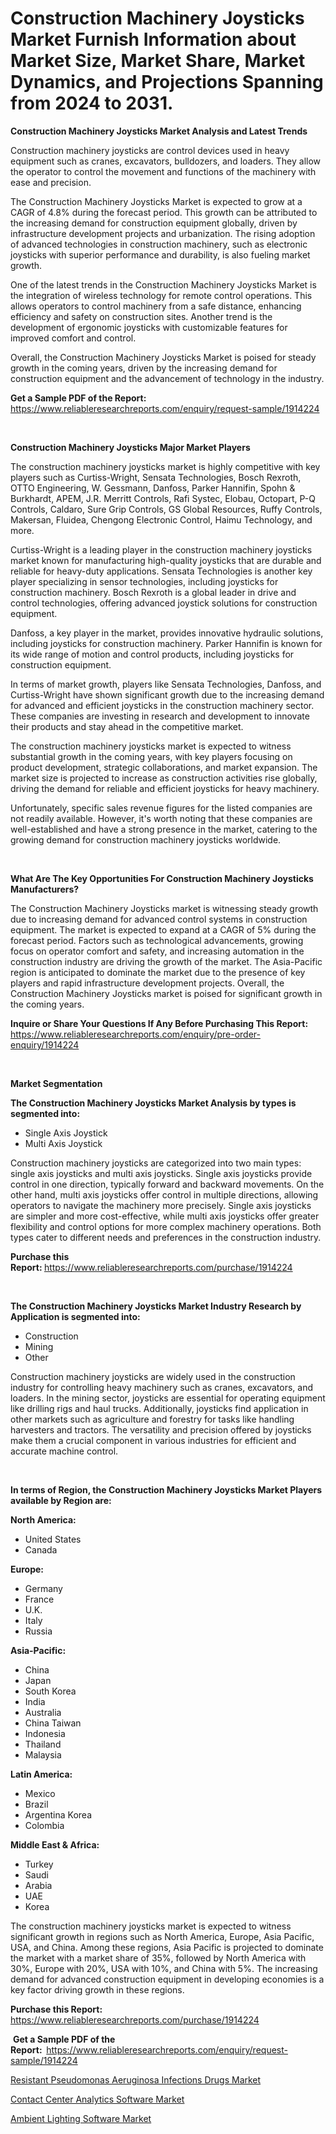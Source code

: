 <p><h1>Construction Machinery Joysticks Market Furnish Information about Market Size, Market Share, Market Dynamics, and Projections Spanning from 2024 to 2031.</h1></p><p><strong>Construction Machinery Joysticks Market Analysis and Latest Trends</strong></p>
<p><p>Construction machinery joysticks are control devices used in heavy equipment such as cranes, excavators, bulldozers, and loaders. They allow the operator to control the movement and functions of the machinery with ease and precision. </p><p>The Construction Machinery Joysticks Market is expected to grow at a CAGR of 4.8% during the forecast period. This growth can be attributed to the increasing demand for construction equipment globally, driven by infrastructure development projects and urbanization. The rising adoption of advanced technologies in construction machinery, such as electronic joysticks with superior performance and durability, is also fueling market growth.</p><p>One of the latest trends in the Construction Machinery Joysticks Market is the integration of wireless technology for remote control operations. This allows operators to control machinery from a safe distance, enhancing efficiency and safety on construction sites. Another trend is the development of ergonomic joysticks with customizable features for improved comfort and control.</p><p>Overall, the Construction Machinery Joysticks Market is poised for steady growth in the coming years, driven by the increasing demand for construction equipment and the advancement of technology in the industry.</p></p>
<p><strong>Get a Sample PDF of the Report:&nbsp;</strong> <a href="https://www.reliableresearchreports.com/enquiry/request-sample/1914224">https://www.reliableresearchreports.com/enquiry/request-sample/1914224</a></p>
<p>&nbsp;</p>
<p><strong>Construction Machinery Joysticks Major Market Players</strong></p>
<p><p>The construction machinery joysticks market is highly competitive with key players such as Curtiss-Wright, Sensata Technologies, Bosch Rexroth, OTTO Engineering, W. Gessmann, Danfoss, Parker Hannifin, Spohn & Burkhardt, APEM, J.R. Merritt Controls, Rafi Systec, Elobau, Octopart, P-Q Controls, Caldaro, Sure Grip Controls, GS Global Resources, Ruffy Controls, Makersan, Fluidea, Chengong Electronic Control, Haimu Technology, and more.</p><p>Curtiss-Wright is a leading player in the construction machinery joysticks market known for manufacturing high-quality joysticks that are durable and reliable for heavy-duty applications. Sensata Technologies is another key player specializing in sensor technologies, including joysticks for construction machinery. Bosch Rexroth is a global leader in drive and control technologies, offering advanced joystick solutions for construction equipment.</p><p>Danfoss, a key player in the market, provides innovative hydraulic solutions, including joysticks for construction machinery. Parker Hannifin is known for its wide range of motion and control products, including joysticks for construction equipment.</p><p>In terms of market growth, players like Sensata Technologies, Danfoss, and Curtiss-Wright have shown significant growth due to the increasing demand for advanced and efficient joysticks in the construction machinery sector. These companies are investing in research and development to innovate their products and stay ahead in the competitive market.</p><p>The construction machinery joysticks market is expected to witness substantial growth in the coming years, with key players focusing on product development, strategic collaborations, and market expansion. The market size is projected to increase as construction activities rise globally, driving the demand for reliable and efficient joysticks for heavy machinery.</p><p>Unfortunately, specific sales revenue figures for the listed companies are not readily available. However, it's worth noting that these companies are well-established and have a strong presence in the market, catering to the growing demand for construction machinery joysticks worldwide.</p></p>
<p>&nbsp;</p>
<p><strong>What Are The Key Opportunities For Construction Machinery Joysticks Manufacturers?</strong></p>
<p><p>The Construction Machinery Joysticks market is witnessing steady growth due to increasing demand for advanced control systems in construction equipment. The market is expected to expand at a CAGR of 5% during the forecast period. Factors such as technological advancements, growing focus on operator comfort and safety, and increasing automation in the construction industry are driving the growth of the market. The Asia-Pacific region is anticipated to dominate the market due to the presence of key players and rapid infrastructure development projects. Overall, the Construction Machinery Joysticks market is poised for significant growth in the coming years.</p></p>
<p><strong>Inquire or Share Your Questions If Any Before Purchasing This Report:</strong> <a href="https://www.reliableresearchreports.com/enquiry/pre-order-enquiry/1914224">https://www.reliableresearchreports.com/enquiry/pre-order-enquiry/1914224</a></p>
<p>&nbsp;</p>
<p><strong>Market Segmentation</strong></p>
<p><strong>The Construction Machinery Joysticks Market Analysis by types is segmented into:</strong></p>
<p><ul><li>Single Axis Joystick</li><li>Multi Axis Joystick</li></ul></p>
<p><p>Construction machinery joysticks are categorized into two main types: single axis joysticks and multi axis joysticks. Single axis joysticks provide control in one direction, typically forward and backward movements. On the other hand, multi axis joysticks offer control in multiple directions, allowing operators to navigate the machinery more precisely. Single axis joysticks are simpler and more cost-effective, while multi axis joysticks offer greater flexibility and control options for more complex machinery operations. Both types cater to different needs and preferences in the construction industry.</p></p>
<p><strong>Purchase this Report:&nbsp;</strong><a href="https://www.reliableresearchreports.com/purchase/1914224">https://www.reliableresearchreports.com/purchase/1914224</a></p>
<p>&nbsp;</p>
<p><strong>The Construction Machinery Joysticks Market Industry Research by Application is segmented into:</strong></p>
<p><ul><li>Construction</li><li>Mining</li><li>Other</li></ul></p>
<p><p>Construction machinery joysticks are widely used in the construction industry for controlling heavy machinery such as cranes, excavators, and loaders. In the mining sector, joysticks are essential for operating equipment like drilling rigs and haul trucks. Additionally, joysticks find application in other markets such as agriculture and forestry for tasks like handling harvesters and tractors. The versatility and precision offered by joysticks make them a crucial component in various industries for efficient and accurate machine control.</p></p>
<p>&nbsp;</p>
<p><strong>In terms of Region, the Construction Machinery Joysticks Market Players available by Region are:</strong></p>
<p>
    <p> <strong> North America: </strong>
        <ul>
            <li>United States</li>
            <li>Canada</li>
        </ul>
        </p> 
    <p> <strong> Europe: </strong>
        <ul>
            <li>Germany</li>
            <li>France</li>
            <li>U.K.</li>
            <li>Italy</li>
            <li>Russia</li>
        </ul>
        </p> 
    <p> <strong> Asia-Pacific: </strong>
        <ul>
            <li>China</li>
            <li>Japan</li>
            <li>South Korea</li>
            <li>India</li>
            <li>Australia</li>
            <li>China Taiwan</li>
            <li>Indonesia</li>
            <li>Thailand</li>
            <li>Malaysia</li>
        </ul>
        </p> 
    <p> <strong> Latin America: </strong>
        <ul>
            <li>Mexico</li>
            <li>Brazil</li>
            <li>Argentina Korea</li>
            <li>Colombia</li>
        </ul>
        </p> 
    <p> <strong> Middle East & Africa: </strong>
        <ul>
            <li>Turkey</li>
            <li>Saudi</li>
            <li>Arabia</li>
            <li>UAE</li>
            <li>Korea</li>
        </ul>
    </p>
    </p>
<p><p>The construction machinery joysticks market is expected to witness significant growth in regions such as North America, Europe, Asia Pacific, USA, and China. Among these regions, Asia Pacific is projected to dominate the market with a market share of 35%, followed by North America with 30%, Europe with 20%, USA with 10%, and China with 5%. The increasing demand for advanced construction equipment in developing economies is a key factor driving growth in these regions.</p></p>
<p><strong>Purchase this Report: </strong><a href="https://www.reliableresearchreports.com/purchase/1914224">https://www.reliableresearchreports.com/purchase/1914224</a></p>
<p>&nbsp;<strong>Get a Sample PDF of the Report:&nbsp;&nbsp;</strong><a href="https://www.reliableresearchreports.com/enquiry/request-sample/1914224">https://www.reliableresearchreports.com/enquiry/request-sample/1914224</a></p>
<p><strong></strong></p>
<p><p><a href="https://view.publitas.com/reportprime-1/global-resistant-pseudomonas-aeruginosa-infections-drugs-market-size-and-market-trends-insights-and-projections-from-2023-to-2030/">Resistant Pseudomonas Aeruginosa Infections Drugs Market</a></p><p><a href="https://view.publitas.com/reportprime-1/global-contact-center-analytics-software-market-by-types-applications-and-major-players-with-regional-growth-rate-analysis-and-development-situation-from-2023-to-2030/">Contact Center Analytics Software Market</a></p><p><a href="https://view.publitas.com/reportprime-1/ambient-lighting-software-market-size-furnishes-valuable-information-encompassing-market-share-market-trends-and-projections-spanning-from-2023-to-2030/">Ambient Lighting Software Market</a></p></p>